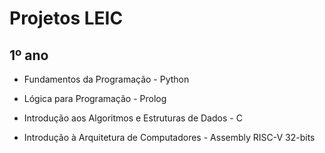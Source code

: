 # Projetos LEIC

## 1º ano
- Fundamentos da Programação - Python
- Lógica para Programação - Prolog

- Introdução aos Algoritmos e Estruturas de Dados - C
- Introdução à Arquitetura de Computadores - Assembly RISC-V 32-bits

